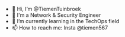 - 👋 Hi, I’m @TiemenTuinbroek
- 👀 I'm a Network & Security Engineer
- 🌱 I’m currently learning in the TechOps field
- 📫 How to reach me: Insta @tiemen567
  
<!---
TiemenTuinbroek/TiemenTuinbroek is a ✨ special ✨ repository because its `README.md` (this file) appears on your GitHub profile.
You can click the Preview link to take a look at your changes.
--->
